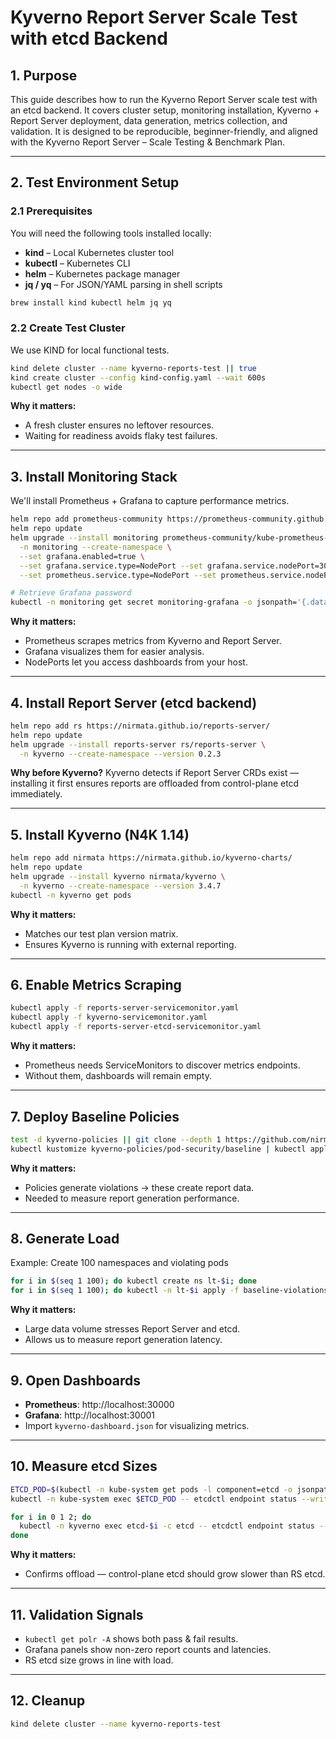 # Kyverno Report Server Scale Test with etcd Backend

## 1. Purpose

This guide describes how to run the Kyverno Report Server scale test with an etcd backend.
It covers cluster setup, monitoring installation, Kyverno + Report Server deployment, data generation, metrics collection, and validation.
It is designed to be reproducible, beginner-friendly, and aligned with the Kyverno Report Server – Scale Testing & Benchmark Plan.

---

## 2. Test Environment Setup

### 2.1 Prerequisites

You will need the following tools installed locally:
- **kind** – Local Kubernetes cluster tool
- **kubectl** – Kubernetes CLI
- **helm** – Kubernetes package manager
- **jq / yq** – For JSON/YAML parsing in shell scripts

```bash
brew install kind kubectl helm jq yq
```

### 2.2 Create Test Cluster

We use KIND for local functional tests.

```bash
kind delete cluster --name kyverno-reports-test || true
kind create cluster --config kind-config.yaml --wait 600s
kubectl get nodes -o wide
```

**Why it matters:**
- A fresh cluster ensures no leftover resources.
- Waiting for readiness avoids flaky test failures.

---

## 3. Install Monitoring Stack

We'll install Prometheus + Grafana to capture performance metrics.

```bash
helm repo add prometheus-community https://prometheus-community.github.io/helm-charts
helm repo update
helm upgrade --install monitoring prometheus-community/kube-prometheus-stack \
  -n monitoring --create-namespace \
  --set grafana.enabled=true \
  --set grafana.service.type=NodePort --set grafana.service.nodePort=30001 \
  --set prometheus.service.type=NodePort --set prometheus.service.nodePort=30000

# Retrieve Grafana password
kubectl -n monitoring get secret monitoring-grafana -o jsonpath='{.data.admin-password}' | base64 -d; echo
```

**Why it matters:**
- Prometheus scrapes metrics from Kyverno and Report Server.
- Grafana visualizes them for easier analysis.
- NodePorts let you access dashboards from your host.

---

## 4. Install Report Server (etcd backend)

```bash
helm repo add rs https://nirmata.github.io/reports-server/
helm repo update
helm upgrade --install reports-server rs/reports-server \
  -n kyverno --create-namespace --version 0.2.3
```

**Why before Kyverno?**
Kyverno detects if Report Server CRDs exist — installing it first ensures reports are offloaded from control-plane etcd immediately.

---

## 5. Install Kyverno (N4K 1.14)

```bash
helm repo add nirmata https://nirmata.github.io/kyverno-charts/
helm repo update
helm upgrade --install kyverno nirmata/kyverno \
  -n kyverno --create-namespace --version 3.4.7
kubectl -n kyverno get pods
```

**Why it matters:**
- Matches our test plan version matrix.
- Ensures Kyverno is running with external reporting.

---

## 6. Enable Metrics Scraping

```bash
kubectl apply -f reports-server-servicemonitor.yaml
kubectl apply -f kyverno-servicemonitor.yaml
kubectl apply -f reports-server-etcd-servicemonitor.yaml
```

**Why it matters:**
- Prometheus needs ServiceMonitors to discover metrics endpoints.
- Without them, dashboards will remain empty.

---

## 7. Deploy Baseline Policies

```bash
test -d kyverno-policies || git clone --depth 1 https://github.com/nirmata/kyverno-policies.git
kubectl kustomize kyverno-policies/pod-security/baseline | kubectl apply -f -
```

**Why it matters:**
- Policies generate violations → these create report data.
- Needed to measure report generation performance.

---

## 8. Generate Load

Example: Create 100 namespaces and violating pods

```bash
for i in $(seq 1 100); do kubectl create ns lt-$i; done
for i in $(seq 1 100); do kubectl -n lt-$i apply -f baseline-violations-pod.yaml; done
```

**Why it matters:**
- Large data volume stresses Report Server and etcd.
- Allows us to measure report generation latency.

---

## 9. Open Dashboards

- **Prometheus**: http://localhost:30000
- **Grafana**: http://localhost:30001
- Import `kyverno-dashboard.json` for visualizing metrics.

---

## 10. Measure etcd Sizes

```bash
ETCD_POD=$(kubectl -n kube-system get pods -l component=etcd -o jsonpath='{.items[0].metadata.name}')
kubectl -n kube-system exec $ETCD_POD -- etcdctl endpoint status --write-out=table

for i in 0 1 2; do
  kubectl -n kyverno exec etcd-$i -c etcd -- etcdctl endpoint status --write-out=table
done
```

**Why it matters:**
- Confirms offload — control-plane etcd should grow slower than RS etcd.

---

## 11. Validation Signals

- `kubectl get polr -A` shows both pass & fail results.
- Grafana panels show non-zero report counts and latencies.
- RS etcd size grows in line with load.

---

## 12. Cleanup

```bash
kind delete cluster --name kyverno-reports-test
```
